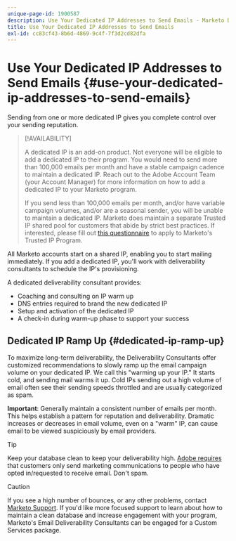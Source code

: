 ```yaml
---
unique-page-id: 1900587
description: Use Your Dedicated IP Addresses to Send Emails - Marketo Docs - Product Documentation
title: Use Your Dedicated IP Addresses to Send Emails
exl-id: cc83cf43-8b6d-4869-9c4f-7f3d2cd82dfa
---
```

# Use Your Dedicated IP Addresses to Send Emails {#use-your-dedicated-ip-addresses-to-send-emails}

Sending from one or more dedicated IP gives you complete control over your sending reputation.

>[!AVAILABILITY]
>
>A dedicated IP is an add-on product. Not everyone will be eligible to add a dedicated IP to their program. You would need to send more than 100,000 emails per month and have a stable campaign cadence to maintain a dedicated IP. Reach out to the Adobe Account Team (your Account Manager) for more information on how to add a dedicated IP to your Marketo program.
>
>If you send less than 100,000 emails per month, and/or have variable campaign volumes, and/or are a seasonal sender, you will be unable to maintain a dedicated IP. Marketo does maintain a separate Trusted IP shared pool for customers that abide by strict best practices. If interested, please fill out [this questionnaire](https://na-sjg.marketo.com/lp/marketoprivacydemo/Trusted-IP-Sending-Range-Program.html) to apply to Marketo's Trusted IP Program.

All Marketo accounts start on a shared IP, enabling you to start mailing immediately. If you add a dedicated IP, you'll work with deliverability consultants to schedule the IP's provisioning.

A dedicated deliverability consultant provides:

* Coaching and consulting on IP warm up
* DNS entries required to brand the new dedicated IP
* Setup and activation of the dedicated IP
* A check-in during warm-up phase to support your success

## Dedicated IP Ramp Up {#dedicated-ip-ramp-up}

To maximize long-term deliverability, the Deliverability Consultants offer customized recommendations to slowly ramp up the email campaign volume on your dedicated IP. We call this "warming up your IP." It starts cold, and sending mail warms it up. Cold IPs sending out a high volume of email often see their sending speeds throttled and are usually categorized as spam.

**Important**: Generally maintain a consistent number of emails per month. This helps establish a pattern for reputation and deliverability. Dramatic increases or decreases in email volume, even on a "warm" IP, can cause email to be viewed suspiciously by email providers.

>[!TIP]
>
>Keep your database clean to keep your deliverability high. [Adobe requires](https://www.adobe.com/legal/terms/aup.html) that customers only send marketing communications to people who have opted in/requested to receive email. Don't spam.

>[!CAUTION]
>
>If you see a high number of bounces, or any other problems, contact [Marketo Support](https://nation.marketo.com/t5/Support/ct-p/Support). If you'd like more focused support to learn about how to maintain a clean database and increase engagement with your program, Marketo's Email Deliverability Consultants can be engaged for a Custom Services package.
